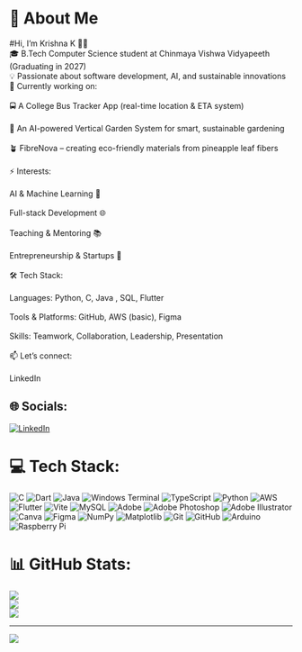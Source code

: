 # 👋 About Me
#Hi, I’m Krishna K 👨‍💻<br>🎓 B.Tech Computer Science student at Chinmaya Vishwa Vidyapeeth (Graduating in 2027)<br>💡 Passionate about software development, AI, and sustainable innovations<br>🌱 Currently working on:<br><br>🚍 A College Bus Tracker App (real-time location & ETA system)<br><br>🌿 An AI-powered Vertical Garden System for smart, sustainable gardening<br><br>🪴 FibreNova – creating eco-friendly materials from pineapple leaf fibers<br><br>⚡ Interests:<br><br>AI & Machine Learning 🤖<br><br>Full-stack Development 🌐<br><br>Teaching & Mentoring 📚<br><br>Entrepreneurship & Startups 🚀<br><br>🛠️ Tech Stack:<br><br>Languages: Python, C, Java , SQL, Flutter<br><br>Tools & Platforms: GitHub, AWS (basic), Figma<br><br>Skills: Teamwork, Collaboration, Leadership, Presentation<br><br>📫 Let’s connect:<br><br>LinkedIn


## 🌐 Socials:
[![LinkedIn](https://img.shields.io/badge/LinkedIn-%230077B5.svg?logo=linkedin&logoColor=white)](https://linkedin.com/in/krishnak_535) 

# 💻 Tech Stack:
![C](https://img.shields.io/badge/c-%2300599C.svg?style=for-the-badge&logo=c&logoColor=white) ![Dart](https://img.shields.io/badge/dart-%230175C2.svg?style=for-the-badge&logo=dart&logoColor=white) ![Java](https://img.shields.io/badge/java-%23ED8B00.svg?style=for-the-badge&logo=openjdk&logoColor=white) ![Windows Terminal](https://img.shields.io/badge/Windows%20Terminal-%234D4D4D.svg?style=for-the-badge&logo=windows-terminal&logoColor=white) ![TypeScript](https://img.shields.io/badge/typescript-%23007ACC.svg?style=for-the-badge&logo=typescript&logoColor=white) ![Python](https://img.shields.io/badge/python-3670A0?style=for-the-badge&logo=python&logoColor=ffdd54) ![AWS](https://img.shields.io/badge/AWS-%23FF9900.svg?style=for-the-badge&logo=amazon-aws&logoColor=white) ![Flutter](https://img.shields.io/badge/Flutter-%2302569B.svg?style=for-the-badge&logo=Flutter&logoColor=white) ![Vite](https://img.shields.io/badge/vite-%23646CFF.svg?style=for-the-badge&logo=vite&logoColor=white) ![MySQL](https://img.shields.io/badge/mysql-4479A1.svg?style=for-the-badge&logo=mysql&logoColor=white) ![Adobe](https://img.shields.io/badge/adobe-%23FF0000.svg?style=for-the-badge&logo=adobe&logoColor=white) ![Adobe Photoshop](https://img.shields.io/badge/adobe%20photoshop-%2331A8FF.svg?style=for-the-badge&logo=adobe%20photoshop&logoColor=white) ![Adobe Illustrator](https://img.shields.io/badge/adobe%20illustrator-%23FF9A00.svg?style=for-the-badge&logo=adobe%20illustrator&logoColor=white) ![Canva](https://img.shields.io/badge/Canva-%2300C4CC.svg?style=for-the-badge&logo=Canva&logoColor=white) ![Figma](https://img.shields.io/badge/figma-%23F24E1E.svg?style=for-the-badge&logo=figma&logoColor=white) ![NumPy](https://img.shields.io/badge/numpy-%23013243.svg?style=for-the-badge&logo=numpy&logoColor=white) ![Matplotlib](https://img.shields.io/badge/Matplotlib-%23ffffff.svg?style=for-the-badge&logo=Matplotlib&logoColor=black) ![Git](https://img.shields.io/badge/git-%23F05033.svg?style=for-the-badge&logo=git&logoColor=white) ![GitHub](https://img.shields.io/badge/github-%23121011.svg?style=for-the-badge&logo=github&logoColor=white) ![Arduino](https://img.shields.io/badge/-Arduino-00979D?style=for-the-badge&logo=Arduino&logoColor=white) ![Raspberry Pi](https://img.shields.io/badge/-Raspberry_Pi-C51A4A?style=for-the-badge&logo=Raspberry-Pi)
# 📊 GitHub Stats:
![](https://github-readme-stats.vercel.app/api?username=LUNAxKRISHNA&theme=dark&hide_border=false&include_all_commits=false&count_private=false)<br/>
![](https://nirzak-streak-stats.vercel.app/?user=LUNAxKRISHNA&theme=dark&hide_border=false)<br/>
![](https://github-readme-stats.vercel.app/api/top-langs/?username=LUNAxKRISHNA&theme=dark&hide_border=false&include_all_commits=false&count_private=false&layout=compact)

---
[![](https://visitcount.itsvg.in/api?id=LUNAxKRISHNA&icon=1&color=8)](https://visitcount.itsvg.in)

<!-- Proudly created with GPRM ( https://gprm.itsvg.in ) -->
